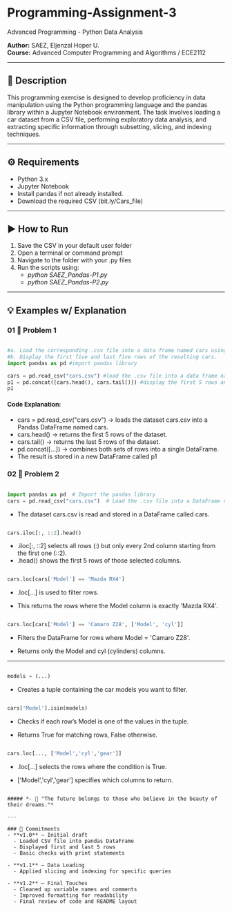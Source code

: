 # Programming-Assignment-3
Advanced Programming - Python Data Analysis

**Author:** SAEZ, Eljenzal Hoper U.  
**Course:** Advanced Computer Programming and Algorithms / ECE2112

---

## 📌 Description
This programming exercise is designed to develop proficiency in data manipulation using the Python programming language and the pandas library within a Jupyter Notebook environment. The task involves loading a car dataset from a CSV file, performing exploratory data analysis, and extracting specific information through subsetting, slicing, and indexing techniques.

---

## ⚙️ Requirements
- Python 3.x  
- Jupyter Notebook
- Install pandas if not already installed.
- Download the required CSV (bit.ly/Cars_file)

---

## ▶️ How to Run
1. Save the CSV in your default user folder
2. Open a terminal or command prompt
3. Navigate to the folder with your .py files
4. Run the scripts using:
   - *python SAEZ_Pandas-P1.py*
   - *python SAEZ_Pandas-P2.py*

---

## 💡 Examples w/ Explanation

### 01 🧠 Problem 1

```python

#a. Load the corresponding .csv file into a data frame named cars using pandas
#b. Display the first five and last five rows of the resulting cars.
import pandas as pd #import pandas library

cars = pd.read_csv("cars.csv") #load the .csv file into a data frame named cars using pandas
p1 = pd.concat([cars.head(), cars.tail()]) #display the first 5 rows and last 5 rows of cars.csv
p1

```

#### Code Explanation:

- cars = pd.read_csv("cars.csv") → loads the dataset cars.csv into a Pandas DataFrame named cars.
- cars.head() → returns the first 5 rows of the dataset.
- cars.tail() → returns the last 5 rows of the dataset.
- pd.concat([...]) → combines both sets of rows into a single DataFrame.
- The result is stored in a new DataFrame called p1


### 02 🧮 Problem 2

```python

import pandas as pd  # Import the pandas library
cars = pd.read_csv("cars.csv")  # Load the .csv file into a DataFrame named cars

```
- The dataset cars.csv is read and stored in a DataFrame called cars.

```python

cars.iloc[:, ::2].head()

```
- .iloc[:, ::2] selects all rows (:) but only every 2nd column starting from the first one (::2).
- .head() shows the first 5 rows of those selected columns.
  

```python

cars.loc[cars['Model'] == 'Mazda RX4']

```
- .loc[...] is used to filter rows.

- This returns the rows where the Model column is exactly 'Mazda RX4'.
  

```python

cars.loc[cars['Model'] == 'Camaro Z28', ['Model', 'cyl']]

```
- Filters the DataFrame for rows where Model = 'Camaro Z28'.

- Returns only the Model and cyl (cylinders) columns.

---

```python

models = (...)

```
- Creates a tuple containing the car models you want to filter.

```python

cars['Model'].isin(models)

```

- Checks if each row’s Model is one of the values in the tuple.

- Returns True for matching rows, False otherwise.
  
```python

cars.loc[..., ['Model','cyl','gear']]

```

- .loc[...] selects the rows where the condition is True.

- ['Model','cyl','gear'] specifies which columns to return.

```

##### *- 🌱 "The future belongs to those who believe in the beauty of their dreams."*

---

### 📝 Commitments
- **v1.0** – Initial draft  
  - Loaded CSV file into pandas DataFrame
  - Displayed first and last 5 rows
  - Basic checks with print statements

- **v1.1** – Data Loading
  - Applied slicing and indexing for specific queries

- **v1.2** – Final Touches 
  - Cleaned up variable names and comments
  - Improved formatting for readability
  - Final review of code and README layout














